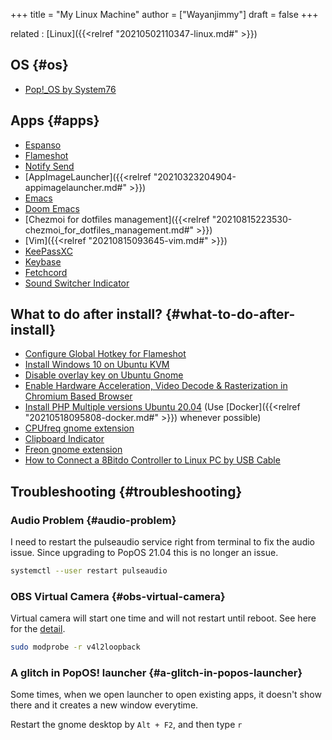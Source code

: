 +++
title = "My Linux Machine"
author = ["Wayanjimmy"]
draft = false
+++

related
: [Linux]({{<relref "20210502110347-linux.md#" >}})


## OS {#os}

-   [Pop!\_OS by System76](https://pop.system76.com/)


## Apps {#apps}

-   [Espanso](https://espanso.org/install/)
-   [Flameshot](https://github.com/flameshot-org/flameshot)
-   [Notify Send](http://vaskovsky.net/notify-send/linux.html)
-   [AppImageLauncher]({{<relref "20210323204904-appimagelauncher.md#" >}})
-   [Emacs](https://snapcraft.io/install/emacs/ubuntu)
-   [Doom Emacs](https://github.com/hlissner/doom-emacs)
-   [Chezmoi for dotfiles management]({{<relref "20210815223530-chezmoi_for_dotfiles_management.md#" >}})
-   [Vim]({{<relref "20210815093645-vim.md#" >}})
-   [KeePassXC](https://keepassxc.org/)
-   [Keybase](https://keybase.io/)
-   [Fetchcord](https://github.com/MrPotatoBobx/FetchCord)
-   [Sound Switcher Indicator](https://yktoo.com/en/blog/post/2021/06/18-2.3.6/)


## What to do after install? {#what-to-do-after-install}

-   [Configure Global Hotkey for Flameshot](https://github.com/flameshot-org/flameshot/issues/200)
-   [Install Windows 10 on Ubuntu KVM](https://getlabsdone.com/install-windows-10-on-ubuntu-kvm/)
-   [Disable overlay key on Ubuntu Gnome](https://askubuntu.com/questions/105558/how-do-i-disable-the-super-key)
-   [Enable Hardware Acceleration, Video Decode & Rasterization in Chromium Based Browser](https://youtu.be/hoN78aUgOuM)
-   [Install PHP Multiple versions Ubuntu 20.04](https://tecadmin.net/install-php-ubuntu-20-04/) (Use [Docker]({{<relref "20210518095808-docker.md#" >}}) whenever possible)
-   [CPUfreq gnome extension](https://extensions.gnome.org/extension/1082/cpufreq/)
-   [Clipboard Indicator](https://extensions.gnome.org/extension/779/clipboard-indicator/)
-   [Freon gnome extension](https://extensions.gnome.org/extension/841/freon/)
-   [How to Connect a 8Bitdo Controller to Linux PC by USB Cable](https://youtu.be/ct3UQ3%5F-v0s)


## Troubleshooting {#troubleshooting}


### Audio Problem {#audio-problem}

I need to restart the pulseaudio service right from terminal to fix the audio issue. Since upgrading to PopOS 21.04 this is no longer an issue.

```bash
systemctl --user restart pulseaudio
```


### OBS Virtual Camera {#obs-virtual-camera}

Virtual camera will start one time and will not restart until reboot. See here for the [detail](https://github.com/obsproject/obs-studio/issues/4808).

```bash
sudo modprobe -r v4l2loopback
```


### A glitch in PopOS! launcher {#a-glitch-in-popos-launcher}

Some times, when we open launcher to open existing apps, it doesn't show there and it creates a new window everytime.

Restart the gnome desktop by `Alt + F2`, and then type `r`
